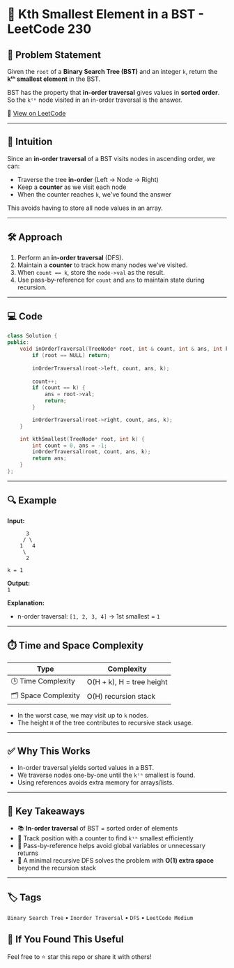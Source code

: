# 🌳 Kth Smallest Element in a BST - LeetCode 230

## 📄 Problem Statement

Given the `root` of a **Binary Search Tree (BST)** and an integer `k`, return the **kᵗʰ smallest element** in the BST.

BST has the property that **in-order traversal** gives values in **sorted order**.  
So the `kᵗʰ` node visited in an in-order traversal is the answer.

🔗 [View on LeetCode](https://leetcode.com/problems/kth-smallest-element-in-a-bst/)

---

## 🧠 Intuition

Since an **in-order traversal** of a BST visits nodes in ascending order, we can:

- Traverse the tree **in-order** (Left → Node → Right)
- Keep a **counter** as we visit each node
- When the counter reaches `k`, we've found the answer

This avoids having to store all node values in an array.

---

## 🛠️ Approach

1. Perform an **in-order traversal** (DFS).
2. Maintain a **counter** to track how many nodes we've visited.
3. When `count == k`, store the `node->val` as the result.
4. Use pass-by-reference for `count` and `ans` to maintain state during recursion.

---

## 💻 Code

```cpp
class Solution {
public:
    void inOrderTraversal(TreeNode* root, int & count, int & ans, int k){
        if (root == NULL) return;
        
        inOrderTraversal(root->left, count, ans, k);
        
        count++;
        if (count == k) {
            ans = root->val;
            return;
        }

        inOrderTraversal(root->right, count, ans, k);
    }

    int kthSmallest(TreeNode* root, int k) {
        int count = 0, ans = -1;
        inOrderTraversal(root, count, ans, k);
        return ans;
    }
};
```

---

## 🔍 Example

**Input:**  
```
      3
     / \
    1   4
     \
      2

k = 1
``` 

**Output:**  
`1`  

**Explanation:**  
- n-order traversal: `[1, 2, 3, 4]` → 1st smallest = `1`

---

## ⏱️ Time and Space Complexity

| Type | Complexity |
|------|------------|
| 🕒 Time Complexity | O(H + k), H = tree height |
| 🗂 Space Complexity | O(H) recursion stack |

- In the worst case, we may visit up to `k` nodes.
- The height `H` of the tree contributes to recursive stack usage.

---

## ✅ Why This Works

- In-order traversal yields sorted values in a BST.
- We traverse nodes one-by-one until the `kᵗʰ` smallest is found.
- Using references avoids extra memory for arrays/lists.

---

## 📌 Key Takeaways

- 📚 **In-order traversal** of BST = sorted order of elements
- 🔢 Track position with a counter to find `kᵗʰ` smallest efficiently
- 🧠 Pass-by-reference helps avoid global variables or unnecessary returns
- 🌿 A minimal recursive DFS solves the problem with **O(1) extra space** beyond the recursion stack

---

## 🏷️ Tags

`Binary Search Tree` • `Inorder Traversal` • `DFS` • `LeetCode Medium`

## 🙌 If You Found This Useful
Feel free to ⭐ star this repo or share it with others!
